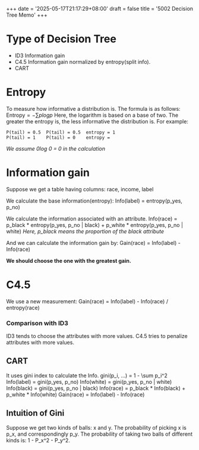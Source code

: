 +++
date = '2025-05-17T21:17:29+08:00'
draft = false 
title = '5002 Decision Tree Memo'
+++
# Type of Decision Tree
- ID3
	Information gain
- C4.5
	Information gain normalized by entropy(split info).
- CART

# Entropy
To measure how informative a distribution is.
The formula is as follows:
$\text{Entropy} = - \sum p log p$
Here, the logarithm is based on a base of two.
The greater the entropy is, the less informative the distribution is.
For example:
```
P(tail) = 0.5  P(tail) = 0.5  entropy = 1
P(tail) = 1    P(tail) = 0    entropy = 
```

*We assume 0log 0 = 0 in the calculation*


# Information gain
Suppose we get a table having columns: race, income, label

We calculate the base information(entropy):
Info(label) = entropy(p_yes, p_no)

We calculate the information associated with an attribute.
Info(race) = p_black * entropy(p_yes, p_no | black) + p_white * entropy(p_yes, p_no | white)
*Here, p_black means the proportion of the black attribute*

And we can calculate the information gain by:
Gain(race) = Info(label) - Info(race)

**We should choose the one with the greatest gain.**


# C4.5
We use a new measurement:
Gain(race) = Info(label) - Info(race) / entropy(race)

### Comparison with ID3
ID3 tends to choose the attributes with more values.
C4.5 tries to penalize attributes with more values.

## CART
It uses gini index to calculate the Info.
gini(p_i, ...) = 1 - \sum p_i^2
Info(label) = gini(p_yes, p_no)
Info(white) = gini(p_yes, p_no | white)
Info(black) = gini(p_yes, p_no | black)
Info(race) = p_black * Info(black) + p_white * Info(white)
Gain(race) = Info(label) - Info(race)


## Intuition of Gini
Suppose we get two kinds of balls: x and y.
The probability of picking x is p_x, and correspondingly p_y.
The probability of taking two balls of different kinds is:
1 - P_x^2 - P_y^2.